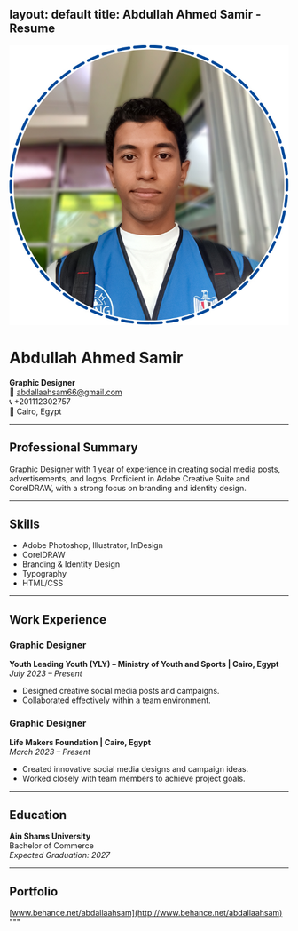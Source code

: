 layout: default
title: Abdullah Ahmed Samir - Resume
---

![Abdullah Ahmed Samir Photo](profile.jpg)

# Abdullah Ahmed Samir
**Graphic Designer**  
📧 [abdallaahsam66@gmail.com](mailto:abdallaahsam66@gmail.com)  
📞 +201112302757  
📍 Cairo, Egypt  

---

## Professional Summary
Graphic Designer with 1 year of experience in creating social media posts, advertisements, and logos. Proficient in Adobe Creative Suite and CorelDRAW, with a strong focus on branding and identity design.

---

## Skills
- Adobe Photoshop, Illustrator, InDesign  
- CorelDRAW  
- Branding & Identity Design  
- Typography  
- HTML/CSS  

---

## Work Experience

### Graphic Designer
**Youth Leading Youth (YLY) – Ministry of Youth and Sports | Cairo, Egypt**  
_July 2023 – Present_  
- Designed creative social media posts and campaigns.  
- Collaborated effectively within a team environment.  

### Graphic Designer
**Life Makers Foundation | Cairo, Egypt**  
_March 2023 – Present_  
- Created innovative social media designs and campaign ideas.  
- Worked closely with team members to achieve project goals.  

---

## Education
**Ain Shams University**  
Bachelor of Commerce  
_Expected Graduation: 2027_  

---

## Portfolio
[www.behance.net/abdallaahsam](http://www.behance.net/abdallaahsam)  
"""

